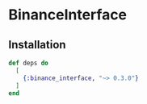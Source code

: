 # BinanceInterface

## Installation

```elixir
def deps do
  [
    {:binance_interface, "~> 0.3.0"}
  ]
end
```
